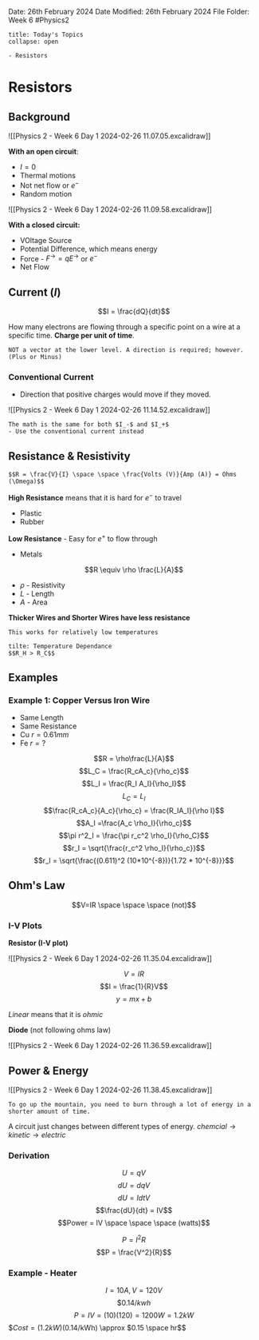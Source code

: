 Date: 26th February 2024
Date Modified: 26th February 2024
File Folder: Week 6
#Physics2

```ad-abstract
title: Today's Topics
collapse: open

- Resistors

```

# Resistors

## Background

![[Physics 2 - Week 6 Day 1 2024-02-26 11.07.05.excalidraw]]

**With an open circuit**:
- $I = 0$
- Thermal motions
- Not net flow or $e^-$
- Random motion

![[Physics 2 - Week 6 Day 1 2024-02-26 11.09.58.excalidraw]]

**With a closed circuit:**
- VOltage Source
- Potential Difference, which means energy
- Force - $F^\to = qE^\to$ or $e^-$
- Net Flow

## Current ($I$)

$$I = \frac{dQ}{dt}$$

How many electrons are flowing through a specific point on a wire at a specific time. **Charge per unit of time**.

```ad-warning
NOT a vector at the lower level. A direction is required; however. (Plus or Minus)
```

### Conventional Current

- Direction that positive charges would move if they moved.

![[Physics 2 - Week 6 Day 1 2024-02-26 11.14.52.excalidraw]]

```ad-note
The math is the same for both $I_-$ and $I_+$
- Use the conventional current instead
```

## Resistance & Resistivity

```ad-summary
$$R = \frac{V}{I} \space \space \frac{Volts (V)}{Amp (A)} = Ohms (\Omega)$$
```

**High Resistance** means that it is hard for $e^-$ to travel 
- Plastic
- Rubber

**Low Resistance** - Easy for $e^+$ to flow through
- Metals

$$R \equiv \rho \frac{L}{A}$$

- $\rho$ - Resistivity
- $L$ - Length
- $A$ - Area

**Thicker Wires and Shorter Wires have less resistance**

```ad-note
This works for relatively low temperatures
```

```ad-important
tilte: Temperature Dependance
$$R_H > R_C$$
```

## Examples

### Example 1: Copper Versus Iron Wire

- Same Length
- Same Resistance
- Cu $r = 0.61 mm$
- Fe $r = ?$

$$R = \rho\frac{L}{A}$$
$$L_C = \frac{R_cA_c}{\rho_c}$$
$$L_I = \frac{R_I A_I}{\rho_I}$$
$$L_C = L_I$$
$$\frac{R_cA_c}{A_c}{\rho_c} = \frac{R_IA_I}{\rho I}$$
$$A_I =\frac{A_c \rho_I}{\rho_c}$$
$$\pi r^2_I = \frac{\pi r_c^2 \rho_I}{\rho_C}$$
$$r_I = \sqrt{\frac{r_c^2 \rho_I}{\rho_c}}$$
$$r_I = \sqrt{\frac{(0.611)^2 (10*10^{-8})}{1.72 * 10^{-8}}}$$

## Ohm's Law

$$V=IR \space \space \space (not)$$

### I-V Plots
**Resistor (I-V plot)**

![[Physics 2 - Week 6 Day 1 2024-02-26 11.35.04.excalidraw]]

$$V=IR$$
$$I = \frac{1}{R}V$$
$$y = mx+b$$

*Linear* means that it is *ohmic*

**Diode** (not following ohms law)

![[Physics 2 - Week 6 Day 1 2024-02-26 11.36.59.excalidraw]]

## Power & Energy



![[Physics 2 - Week 6 Day 1 2024-02-26 11.38.45.excalidraw]]

```ad-summary
To go up the mountain, you need to burn through a lot of energy in a shorter amount of time.
```

A circuit just changes between different types of energy. $chemcial \rightarrow kinetic \rightarrow electric$

### Derivation

$$U= qV$$
$$dU = dq V$$
$$dU = I dt V$$
$$\frac{dU}{dt} = IV$$
$$Power = IV \space \space \space (watts)$$

$$P = I^2 R$$
$$P = \frac{V^2}{R}$$

### Example - Heater

$$I = 10A, V = 120 V$$
$$\$0.14/kw h$$
$$P = IV = (10)(120) = 1200W = 1.2 kW$$
$$Cost = (1.2kW)($0.14/kWh) \approx $0.15 \space hr$$